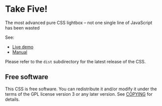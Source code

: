 # Take Five!

The most advanced pure CSS lightbox &ndash; not one single line of JavaScript
has been wasted

See:

* [Live demo][1]
* [Manual][2]

Please refer to the `dist` subdirectory for the latest release of the CSS.


Free software
-------------

This CSS is free software. You can redistribute it and/or modify it under the
terms of the GPL license version 3 or any later version. See [COPYING][3] for
details.


  [1]: https://madmurphy.github.io/takefive.css/index.html
  [2]: https://madmurphy.github.io/takefive.css/man.html
  [3]: https://github.com/madmurphy/takefive.css/blob/master/COPYING

